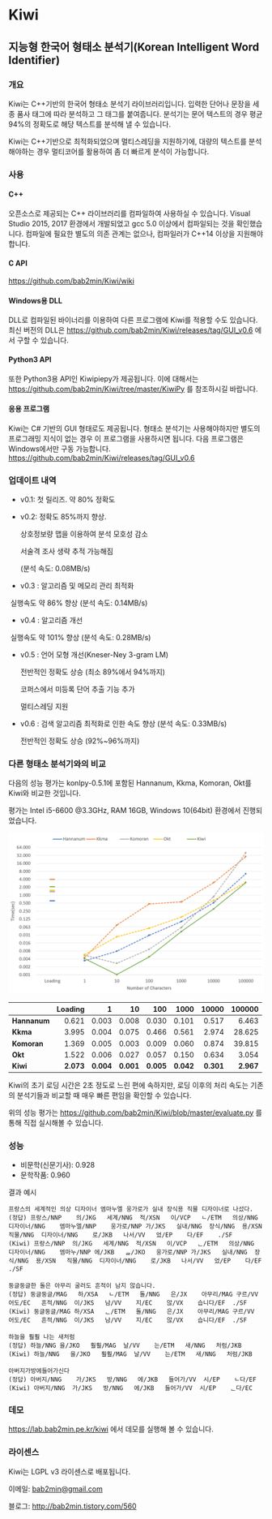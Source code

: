# Kiwi
## 지능형 한국어 형태소 분석기(Korean Intelligent Word Identifier)

### 개요
Kiwi는 C++기반의 한국어 형태소 분석기 라이브러리입니다. 
입력한 단어나 문장을 세종 품사 태그에 따라 분석하고 그 태그를 붙여줍니다. 
분석기는 문어 텍스트의 경우 평균 94%의 정확도로 해당 텍스트를 분석해 낼 수 있습니다.

Kiwi는 C++기반으로 최적화되었으며 멀티스레딩을 지원하기에,
대량의 텍스트를 분석해야하는 경우 멀티코어를 활용하여 좀 더 빠르게 분석이 가능합니다.

### 사용

#### C++
오픈소스로 제공되는 C++ 라이브러리를 컴파일하여 사용하실 수 있습니다. 
Visual Studio 2015, 2017 환경에서 개발되었고 gcc 5.0 이상에서 컴파일되는 것을 확인했습니다.
컴파일에 필요한 별도의 의존 관계는 없으나, 컴파일러가 C++14 이상을 지원해야 합니다.

#### C API
https://github.com/bab2min/Kiwi/wiki

#### Windows용 DLL
DLL로 컴파일된 바이너리를 이용하여 다른 프로그램에 Kiwi를 적용할 수도 있습니다. 
최신 버전의 DLL은 https://github.com/bab2min/Kiwi/releases/tag/GUI_v0.6 에서 구할 수 있습니다.

#### Python3 API
또한 Python3용 API인 Kiwipiepy가 제공됩니다. 이에 대해서는 https://github.com/bab2min/Kiwi/tree/master/KiwiPy 를 참조하시길 바랍니다.

#### 응용 프로그램
Kiwi는 C# 기반의 GUI 형태로도 제공됩니다.
형태소 분석기는 사용해야하지만 별도의 프로그래밍 지식이 없는 경우 이 프로그램을 사용하시면 됩니다.
다음 프로그램은 Windows에서만 구동 가능합니다.
https://github.com/bab2min/Kiwi/releases/tag/GUI_v0.6


### 업데이트 내역

* v0.1: 첫 릴리즈. 약 80% 정확도
* v0.2: 정확도 85%까지 향상.

  상호정보량 맵을 이용하여 분석 모호성 감소

  서술격 조사 생략 추적 가능해짐
  
  (분석 속도: 0.08MB/s)

* v0.3 : 알고리즘 및 메모리 관리 최적화

  실행속도 약 86% 향상 (분석 속도: 0.14MB/s)
  
* v0.4 : 알고리즘 개선

  실행속도 약 101% 향상 (분석 속도: 0.28MB/s)

* v0.5 : 언어 모형 개선(Kneser-Ney 3-gram LM)

  전반적인 정확도 상승 (최소 89%에서 94%까지)
  
  코퍼스에서 미등록 단어 추출 기능 추가
  
  멀티스레딩 지원

* v0.6 : 검색 알고리즘 최적화로 인한 속도 향상 (분석 속도: 0.33MB/s)

  전반적인 정확도 상승 (92%~96%까지)


### 다른 형태소 분석기와의 비교
다음의 성능 평가는 konlpy-0.5.1에 포함된 Hannanum, Kkma, Komoran, Okt를 Kiwi와 비교한 것입니다.

평가는 Intel i5-6600 @3.3GHz, RAM 16GB, Windows 10(64bit) 환경에서 진행되었습니다.

![형태소 분석기 실행 속도 비교](/KiwiChart.PNG)

| | Loading | 1 | 10 | 100 | 1000 | 10000 | 100000 |
| --- | ---: | ---: | ---: | ---: | ---: | ---: | ---: |
**Hannanum** | 0.621 | 0.003 | 0.008 | 0.030 | 0.101 | 0.517 | 6.463
**Kkma** | 3.995 | 0.004 | 0.075 | 0.466 | 0.561 | 2.974 | 28.625
**Komoran** | 1.369 | 0.005 | 0.003 | 0.009 | 0.060 | 0.874 | 39.815
**Okt** | 1.522 | 0.006 | 0.027 | 0.057 | 0.150 | 0.634 | 3.054
**Kiwi** | **2.073** | **0.004** | **0.001** | **0.005** | **0.042** | **0.301** | **2.967**

Kiwi의 초기 로딩 시간은 2초 정도로 느린 편에 속하지만, 
로딩 이후의 처리 속도는 기존의 분석기들과 비교할 때 매우 빠른 편임을 확인할 수 있습니다.

위의 성능 평가는
https://github.com/bab2min/Kiwi/blob/master/evaluate.py 를 통해 직접 실시해볼 수 있습니다.

### 성능

* 비문학(신문기사): 0.928
* 문학작품: 0.960

결과 예시

    프랑스의 세계적인 의상 디자이너 엠마누엘 웅가로가 실내 장식용 직물 디자이너로 나섰다.
    (정답) 프랑스/NNP	의/JKG	세계/NNG	적/XSN	이/VCP	ㄴ/ETM	의상/NNG	디자이너/NNG	엠마누엘/NNP	웅가로/NNP	가/JKS	실내/NNG	장식/NNG	용/XSN	직물/NNG	디자이너/NNG	로/JKB	나서/VV	었/EP	다/EF	./SF
    (Kiwi) 프랑스/NNP	의/JKG	세계/NNG	적/XSN	이/VCP	ᆫ/ETM	의상/NNG	디자이너/NNG	엠마누/NNP	에/JKB	ᆯ/JKO	웅가로/NNP	가/JKS	실내/NNG	장식/NNG	용/XSN	직물/NNG	디자이너/NNG	로/JKB	나서/VV	었/EP	다/EF	./SF
    
    둥글둥글한 돌은 아무리 굴러도 흔적이 남지 않습니다.
    (정답) 둥글둥글/MAG	하/XSA	ㄴ/ETM	돌/NNG	은/JX	아무리/MAG	구르/VV	어도/EC	흔적/NNG	이/JKS	남/VV	지/EC	않/VX	습니다/EF	./SF
    (Kiwi) 둥글둥글/MAG	하/XSA	ᆫ/ETM	돌/NNG	은/JX	아무리/MAG	구르/VV	어도/EC	흔적/NNG	이/JKS	남/VV	지/EC	않/VX	습니다/EF	./SF

	하늘을 훨훨 나는 새처럼
	(정답) 하늘/NNG	을/JKO	훨훨/MAG	날/VV	는/ETM	새/NNG	처럼/JKB
	(Kiwi) 하늘/NNG	을/JKO	훨훨/MAG	날/VV	는/ETM	새/NNG	처럼/JKB

	아버지가방에들어가신다
	(정답) 아버지/NNG	가/JKS	방/NNG	에/JKB	들어가/VV	시/EP	ㄴ다/EF
	(Kiwi) 아버지/NNG	가/JKS	방/NNG	에/JKB	들어가/VV	시/EP	ᆫ다/EC

### 데모

https://lab.bab2min.pe.kr/kiwi 에서 데모를 실행해 볼 수 있습니다.


### 라이센스
Kiwi는 LGPL v3 라이센스로 배포됩니다. 

이메일: bab2min@gmail.com

블로그: http://bab2min.tistory.com/560
